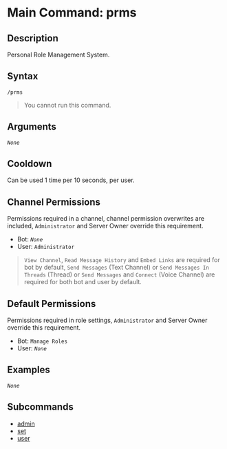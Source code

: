 # Main Command: prms

## Description

Personal Role Management System.

## Syntax

```
/prms
```

> You cannot run this command.

## Arguments

*`None`*

## Cooldown

Can be used 1 time per 10 seconds, per user.

## Channel Permissions

Permissions required in a channel, channel permission overwrites are included, `Administrator` and Server Owner override this requirement.

- Bot: *`None`*
- User: `Administrator`

> `View Channel`, `Read Message History` and `Embed Links` are required for bot by default, `Send Messages` (Text Channel) or `Send Messages In Threads` (Thread) or `Send Messages` and `Connect` (Voice Channel) are required for both bot and user by default.

## Default Permissions

Permissions required in role settings, `Administrator` and Server Owner override this requirement.

- Bot: `Manage Roles`
- User: *`None`*

## Examples

*`None`*

## Subcommands

- [admin](./admin/admin.md)
- [set](./set/set.md)
- [user](./user/user.md)
